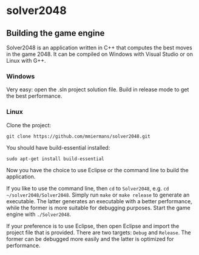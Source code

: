 solver2048
==========

## Building the game engine

Solver2048 is an application written in C++ that computes the best moves in the game 2048. It can be compiled on Windows with Visual Studio or on Linux with G++.

### Windows

Very easy: open the .sln project solution file. Build in release mode to get the best performance.

### Linux

Clone the project:

```
git clone https://github.com/mmiermans/solver2048.git
```

You should have build-essential installed:

```
sudo apt-get install build-essential
```

Now you have the choice to use Eclipse or the command line to build the application.

If you like to use the command line, then `cd` to `Solver2048`, e.g. `cd ~/solver2048/Solver2048`. Simply run `make` or `make release` to generate an executable. The latter generates an executable with a better performance, while the former is more suitable for debugging purposes. Start the game engine with `./Solver2048`.

If your preference is to use Eclipse, then open Eclipse and import the project file that is provided. There are two targets: `Debug` and `Release`. The former can be debugged more easily and the latter is optimized for performance.
